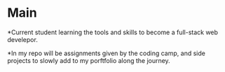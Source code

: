 # Main

*Current student learning the tools and skills to become a full-stack web develepor.

*In my repo will be assignments given by the coding camp, and side projects to slowly add to my porftfolio along the journey.
